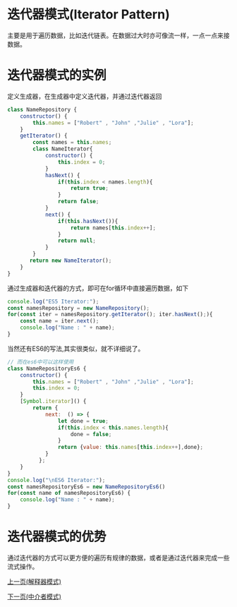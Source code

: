 # 迭代器模式(Iterator Pattern)
主要是用于遍历数据，比如迭代链表。在数据过大时亦可像流一样，一点一点来接数据。

# 迭代器模式的实例
定义生成器，在生成器中定义迭代器，并通过迭代器返回
```js
class NameRepository {
    constructor() {
        this.names = ["Robert" , "John" ,"Julie" , "Lora"];
    }
    getIterator() {
        const names = this.names;
        class NameIterator{
            constructor() {
                this.index = 0;
            }
            hasNext() {
                if(this.index < names.length){
                    return true;
                }
                return false;
            }
            next() {
                if(this.hasNext()){
                    return names[this.index++];
                }
                return null;
            }     
        }
       return new NameIterator();
    }
}
```
通过生成器和迭代器的方式，即可在for循环中直接遍历数据，如下
```js
console.log("ES5 Iterator:");
const namesRepository = new NameRepository();
for(const iter = namesRepository.getIterator(); iter.hasNext();){
    const name = iter.next();
    console.log("Name : " + name);
}
```
当然还有ES6的写法,其实很类似，就不详细说了。
```js
// 而在es6中可以这样使用
class NameRepositoryEs6 {
    constructor() {
        this.names = ["Robert" , "John" ,"Julie" , "Lora"];
        this.index = 0;
    }
    [Symbol.iterator]() {
        return {
            next:  () => {
                let done = true;
                if(this.index < this.names.length){
                    done = false;
                }
                return {value: this.names[this.index++],done};
            }
          };
    }
}
console.log("\nES6 Iterator:");
const namesRepositoryEs6 = new NameRepositoryEs6()
for(const name of namesRepositoryEs6) {
    console.log("Name : " + name);
}
```
# 迭代器模式的优势
通过迭代器的方式可以更方便的遍历有规律的数据，或者是通过迭代器来完成一些流式操作。

[上一页(解释器模式)](../interpreter-pattern/README.md)

[下一页(中介者模式)](../mediator-pattern/README.md)